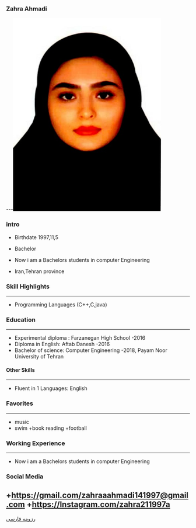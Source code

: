 ### Zahra Ahmadi
---<img src="pic.jpeg">

### intro

+ Birthdate 1997,11,5

+ Bachelor

+ Now i am a Bachelors students in computer Engineering
 
+ Iran,Tehran province 

### Skill Highlights
---
+ Programming Languages (C++,C,java)

### Education
---
+ Experimental diploma : Farzanegan   High School
 -2016
+ Diploma in English: Aftab Danesh
  -2016
+ Bachelor of science: Computer Engineering
  -2018, Payam Noor University of Tehran
 #### Other Skills
---
+ Fluent in 1 Languages: English
### Favorites
---
+ music 
+ swim
+book reading 
+football 
### Working Experience
---
+ Now i am a Bachelors students in computer Engineering 
### Social Media
+https://gmail.com/zahraaahmadi141997@gmail.com
+https://Instagram.com/zahra211997a
---


[رزومه فارسی](/resume-fa)
